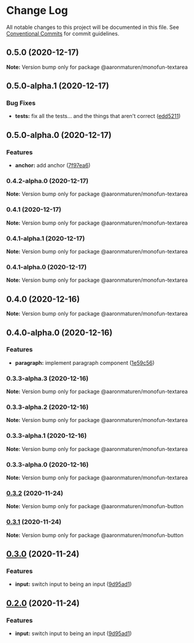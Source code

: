 # Change Log

All notable changes to this project will be documented in this file.
See [Conventional Commits](https://conventionalcommits.org) for commit guidelines.

## 0.5.0 (2020-12-17)

**Note:** Version bump only for package @aaronmaturen/monofun-textarea





## 0.5.0-alpha.1 (2020-12-17)


### Bug Fixes

* **tests:** fix all the tests... and the things that aren't correct ([edd5211](https://github.com/aaronmaturen/monofun/commit/edd52114dd151271de0acbf69fafe06d7588d868))



## 0.5.0-alpha.0 (2020-12-17)


### Features

* **anchor:** add anchor ([7f97ea6](https://github.com/aaronmaturen/monofun/commit/7f97ea6e63a151a889c544e836037364134e7059))



### 0.4.2-alpha.0 (2020-12-17)

**Note:** Version bump only for package @aaronmaturen/monofun-textarea





### 0.4.1 (2020-12-17)

**Note:** Version bump only for package @aaronmaturen/monofun-textarea





### 0.4.1-alpha.1 (2020-12-17)

**Note:** Version bump only for package @aaronmaturen/monofun-textarea





### 0.4.1-alpha.0 (2020-12-17)

**Note:** Version bump only for package @aaronmaturen/monofun-textarea





## 0.4.0 (2020-12-16)

**Note:** Version bump only for package @aaronmaturen/monofun-textarea





## 0.4.0-alpha.0 (2020-12-16)


### Features

* **paragraph:** implement paragraph component ([1e59c56](https://github.com/aaronmaturen/monofun/commit/1e59c56c233c5deac37a4415b06be09dd71cd093))



### 0.3.3-alpha.3 (2020-12-16)

**Note:** Version bump only for package @aaronmaturen/monofun-textarea





### 0.3.3-alpha.2 (2020-12-16)

**Note:** Version bump only for package @aaronmaturen/monofun-textarea





### 0.3.3-alpha.1 (2020-12-16)

**Note:** Version bump only for package @aaronmaturen/monofun-textarea





### 0.3.3-alpha.0 (2020-12-16)

**Note:** Version bump only for package @aaronmaturen/monofun-textarea





### [0.3.2](https://github.com/aaronmaturen/monofun/compare/@aaronmaturen/monofun-button@0.3.1...@aaronmaturen/monofun-button@0.3.2) (2020-11-24)

**Note:** Version bump only for package @aaronmaturen/monofun-button





### [0.3.1](https://github.com/aaronmaturen/monofun/compare/@aaronmaturen/monofun-button@0.3.0...@aaronmaturen/monofun-button@0.3.1) (2020-11-24)

**Note:** Version bump only for package @aaronmaturen/monofun-button





## [0.3.0](https://github.com/aaronmaturen/monofun/compare/@aaronmaturen/monofun-button@0.1.1...@aaronmaturen/monofun-button@0.3.0) (2020-11-24)


### Features

* **input:** switch input to being an input ([9d95ad1](https://github.com/aaronmaturen/monofun/commit/9d95ad13f71975f16a117f26942a90d3c6ff0254))



## [0.2.0](https://github.com/aaronmaturen/monofun/compare/@aaronmaturen/monofun-button@0.1.1...@aaronmaturen/monofun-button@0.2.0) (2020-11-24)


### Features

* **input:** switch input to being an input ([9d95ad1](https://github.com/aaronmaturen/monofun/commit/9d95ad13f71975f16a117f26942a90d3c6ff0254))
